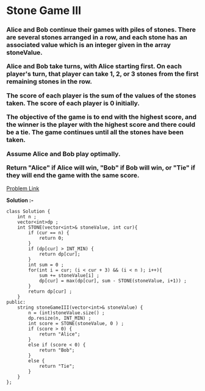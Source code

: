 # Stone Game III

<h3>
Alice and Bob continue their games with piles of stones. There are several stones arranged in a row, and each stone has an associated value which is an integer given in the array stoneValue.

Alice and Bob take turns, with Alice starting first. On each player's turn, that player can take 1, 2, or 3 stones from the first remaining stones in the row.

The score of each player is the sum of the values of the stones taken. The score of each player is 0 initially.

The objective of the game is to end with the highest score, and the winner is the player with the highest score and there could be a tie. The game continues until all the stones have been taken.

Assume Alice and Bob play optimally.

Return "Alice" if Alice will win, "Bob" if Bob will win, or "Tie" if they will end the game with the same score.

</h3>

[Problem Link](https://leetcode.com/problems/stone-game-iii/description/)

**Solution :-**

```
class Solution {
    int n ;
    vector<int>dp ;
    int STONE(vector<int>& stoneValue, int cur){
        if (cur == n) {
            return 0;
        }
        if (dp[cur] > INT_MIN) {
            return dp[cur];
        }
        int sum = 0 ;
        for(int i = cur; (i < cur + 3) && (i < n ); i++){
            sum += stoneValue[i] ;
            dp[cur] = max(dp[cur], sum - STONE(stoneValue, i+1)) ;
        }
        return dp[cur] ;
    }
public:
    string stoneGameIII(vector<int>& stoneValue) {
        n = (int)stoneValue.size() ;
        dp.resize(n, INT_MIN) ;
        int score = STONE(stoneValue, 0 ) ;
        if (score > 0) {
            return "Alice";
        }
        else if (score < 0) {
            return "Bob";
        }
        else {
            return "Tie";
        }
    }
};
```
